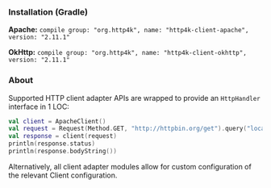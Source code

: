### Installation (Gradle)
**Apache:** ```compile group: "org.http4k", name: "http4k-client-apache", version: "2.11.1"```

**OkHttp:** ```compile group: "org.http4k", name: "http4k-client-okhttp", version: "2.11.1"```

### About
Supported HTTP client adapter APIs are wrapped to provide an `HttpHandler` interface in 1 LOC:

```kotlin
val client = ApacheClient()
val request = Request(Method.GET, "http://httpbin.org/get").query("location", "John Doe")
val response = client(request)
println(response.status)
println(response.bodyString())
```

Alternatively, all client adapter modules allow for custom configuration of the relevant Client configuration.
